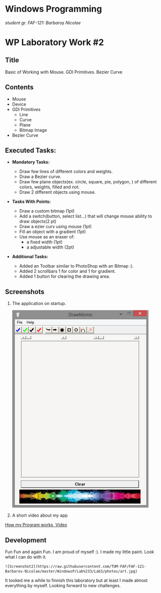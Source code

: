 # Windows Programming
###### student gr. FAF-121: Barbaroș Nicolae
# WP Laboratory Work #2

## Title

Basic of Working with Mouse. GDI Primitives. Bezier Curve

## Contents

  - Mouse
  - Device
  - GDI Primitives
    - Line
    - Curve
    - Plane
    - Bitmap Image
  - Bezier Curve


## Executed Tasks:
  - **Mandatory Tasks:**
    - Draw few lines of different colors and weights.
    - Draw a Bezier curve.
    - Draw few plane objects(ex. circle, square, pie, polygon, ) of different colors, weights, filled and not.
    - Draw 2 different objects using mouse.

  - **Tasks With Points:**
    - Draw a custom bitmap (1pt)
    - Add a switch(button, select list...) that will change mouse ability to draw objects(2 pt)
    - Draw a ezier curv using mouse (1pt)
    - Fill an object with a gradient (1pt)
    - Use mouse as an eraser of:
      - a fixed width (1pt)
      - a adjustable width (2pt)

  - **Additional Tasks:**
    - Added an Toolbar similar to PhotoShop with an Bitmap :).
    - Added 2 scrollbars 1 for color and 1 for gradient.
    - Added 1 button for clearing the drawing area.


## Screenshots

1. The application on startup.

    ![Screenshot1](https://raw.githubusercontent.com/TUM-FAF/FAF-121-Barbaros-Nicolae/master/WindowsP/Lab%233/Lab3/photos/Screenshot_4.png)

2. A short video about my app
  
  [How my Program works, Video](http://www.youtube.com/watch?v=v_4X5T_5UIw)

## Development
 Fun Fun and again Fun. I am proud of myself :). I made my little paint. Look what I can do with it.

 	![Screenshot2](https://raw.githubusercontent.com/TUM-FAF/FAF-121-Barbaros-Nicolae/master/WindowsP/Lab%233/Lab3/photos/art.jpg)
 
 It tooked me a while to finnish this laboratory but at least I made almost everything by myself. Looking forward to new challenges.
 
 





